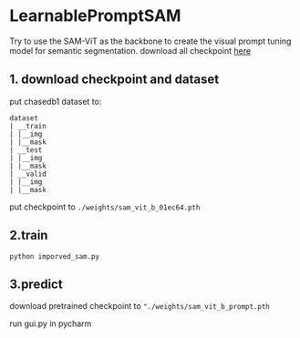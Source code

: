 # LearnablePromptSAM
Try to use the SAM-ViT as the backbone to create the visual prompt tuning model for semantic segmentation. 
download all checkpoint [here](https://drive.google.com/drive/folders/1-kzNpA_vdlIzaGZEURr5DJvVMDCugaQc?usp=drive_link)

## 1. download checkpoint and dataset
put chasedb1 dataset to:
```
dataset
| __train
| |__img
| |__mask
| __test
| |__img
| |__mask
| __valid
| |__img
| |__mask
```

put checkpoint to ```./weights/sam_vit_b_01ec64.pth```
	
## 2.train

  ```
  python imporved_sam.py 
  ```

## 3.predict

download pretrained checkpoint to
```"./weights/sam_vit_b_prompt.pth```

 run gui.py in pycharm

